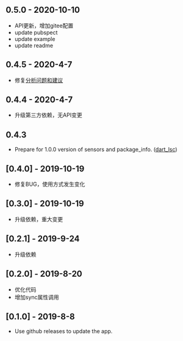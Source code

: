 ## 0.5.0 - 2020-10-10

* API更新，增加gitee配置
* update pubspect
* update example
* update readme

## 0.4.5 - 2020-4-7

* 修复[分析问题和建议](https://pub.flutter-io.cn/packages/flutter_github_releases_service#-analysis-tab-)

## 0.4.4 - 2020-4-7

* 升级第三方依赖，无API变更

## 0.4.3

* Prepare for 1.0.0 version of sensors and package_info. ([dart_lsc](http://github.com/amirh/dart_lsc))

## [0.4.0] - 2019-10-19

* 修复BUG，使用方式发生变化

## [0.3.0] - 2019-10-19

* 升级依赖，重大变更

## [0.2.1] - 2019-9-24

* 升级依赖

## [0.2.0] - 2019-8-20

* 优化代码
* 增加sync属性调用

## [0.1.0] - 2019-8-8

* Use github releases to update the app.
